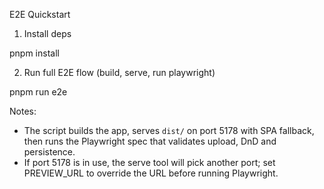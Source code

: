E2E Quickstart

1) Install deps

pnpm install

2) Run full E2E flow (build, serve, run playwright)

pnpm run e2e

Notes:
- The script builds the app, serves `dist/` on port 5178 with SPA fallback, then runs the Playwright spec that validates upload, DnD and persistence.
- If port 5178 is in use, the serve tool will pick another port; set PREVIEW_URL to override the URL before running Playwright.
